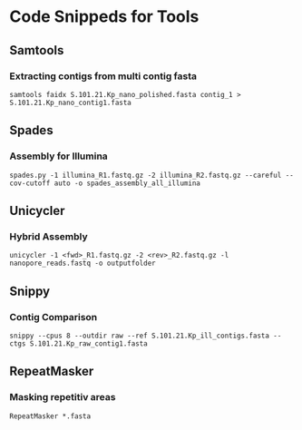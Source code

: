 # Code Snippeds for Tools
## Samtools
### Extracting contigs from multi contig fasta
```bash=
samtools faidx S.101.21.Kp_nano_polished.fasta contig_1 > S.101.21.Kp_nano_contig1.fasta
```

## Spades
### Assembly for Illumina
```bash=
spades.py -1 illumina_R1.fastq.gz -2 illumina_R2.fastq.gz --careful --cov-cutoff auto -o spades_assembly_all_illumina
```
## Unicycler
### Hybrid Assembly
```bash=
unicycler -1 <fwd>_R1.fastq.gz -2 <rev>_R2.fastq.gz -l nanopore_reads.fastq -o outputfolder
```
## Snippy
### Contig Comparison
```bash=
snippy --cpus 8 --outdir raw --ref S.101.21.Kp_ill_contigs.fasta --ctgs S.101.21.Kp_raw_contig1.fasta
```

## RepeatMasker
### Masking repetitiv areas
```bash=
RepeatMasker *.fasta
```

